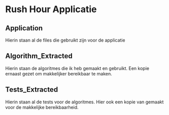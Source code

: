 # Rush Hour Applicatie

## Application
Hierin staan al de files die gebruikt zijn voor de applicatie

## Algorithm_Extracted
Hierin staan de algoritmes die ik heb gemaakt en gebruikt. Een kopie ernaast gezet
om makkelijker bereikbaar te maken.

## Tests_Extracted
Hierin staan al de tests voor de algoritmes. Hier ook een kopie van gemaakt
voor de makkelijke bereikbaarheid.